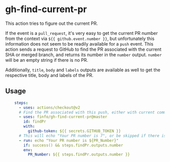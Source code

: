 # gh-find-current-pr

This action tries to figure out the current PR.

If the event is a `pull_request`, it's very easy to get the current PR number
from the context via `${{ github.event.number }}`, but unfortunately this
information does not seem to be readily available for a `push` event.  This
action sends a request to GitHub to find the PR associated with the current SHA or merged branch,
and returns its number in the `number` output. `number` will be an empty string if there is no
PR.

Additionally, `title`, `body` and `labels` outputs are available as well to get the respective title, body and labels of the PR.

## Usage

```yaml
    steps:
      - uses: actions/checkout@v2
      # Find the PR associated with this push, either with current commit or merged branch.
      - uses: finfo/gh-find-current-pr@master
        id: findPr
        with:
          github-token: ${{ secrets.GITHUB_TOKEN }}
      # This will echo "Your PR number is 7", or be skipped if there is no current PR.
      - run: echo "Your PR number is ${PR_Number}"
        if: success() && steps.findPr.outputs.number
        env:
          PR_Number: ${{ steps.findPr.outputs.number }}
```

